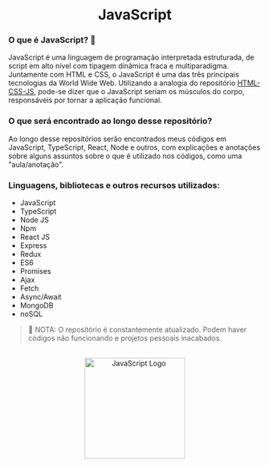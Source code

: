<h1 align="center"> JavaScript </h1>

<h3> O que é JavaScript? 🧠 </h3>
<p> JavaScript é uma linguagem de programação interpretada estruturada, de script em alto nível com tipagem dinâmica fraca e multiparadigma. Juntamente com HTML e CSS, o JavaScript é uma das três principais tecnologias da World Wide Web. Utilizando a analogia do repositório <a href="https://github.com/Pedroo-Nietoo/HTML-CSS-JS/blob/main/README.md">HTML-CSS-JS</a>, pode-se dizer que o JavaScript seriam os músculos do corpo, responsáveis por tornar a aplicação funcional. </p>

<h3> O que será encontrado ao longo desse repositório? </h3>
<p> Ao longo desse repositórios serão encontrados meus códigos em JavaScript, TypeScript, React, Node e outros, com explicações e anotações sobre alguns assuntos sobre o que é utilizado nos códigos, como uma "aula/anotação". </p>

<h3> Linguagens, bibliotecas e outros recursos utilizados: </h3>
<ul>
  <li> JavaScript </li>
  <li> TypeScript </li>
  <li> Node JS </li>
  <li> Npm </li>
  <li> React JS </li>
  <li> Express </li>
  <li> Redux </li>
  <li> ES6 </li>
  <li> Promises </li>
  <li> Ajax </li>
  <li> Fetch </li>
  <li> Async/Await </li>
  <li> MongoDB </li>
  <li> noSQL </li>
</ul>

>🛑 NOTA: O repositório é constantemente atualizado. Podem haver códigos não funcionando e projetos pessoais inacabados.
<br>

<div align="center">

<img height="200em" alt="JavaScript Logo" src="https://upload.wikimedia.org/wikipedia/commons/thumb/9/99/Unofficial_JavaScript_logo_2.svg/1200px-Unofficial_JavaScript_logo_2.svg.png"/>
</div>
